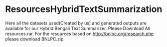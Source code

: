 # ResourcesHybridTextSummarization
Here all the datasets used(Created by us) and generated outputs are available for our Hybrid Bengali Text Summarizer.
Please Download All resources.rar. For the resources based on http://bnlpc.org/research.php please download BNLPC.zip
